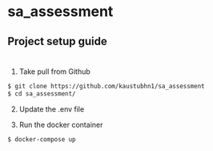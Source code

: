 # sa_assessment
## Project setup guide
#

1. Take pull from Github
```bash
$ git clone https://github.com/kaustubhn1/sa_assessment
$ cd sa_assessment/ 
```

2. Update the .env file


3. Run the docker container
```bash
$ docker-compose up
```
